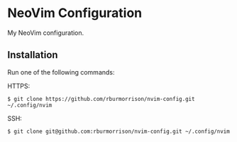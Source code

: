 # NeoVim Configuration

My NeoVim configuration.

## Installation

Run one of the following commands:

HTTPS:

```
$ git clone https://github.com/rburmorrison/nvim-config.git ~/.config/nvim
```

SSH:

```
$ git clone git@github.com:rburmorrison/nvim-config.git ~/.config/nvim
```
